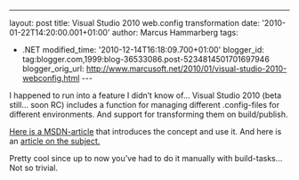 ---
layout: post
title: Visual Studio 2010 web.config transformation
date: '2010-01-22T14:20:00.001+01:00'
author: Marcus Hammarberg
tags:
  - .NET
modified_time: '2010-12-14T16:18:09.700+01:00'
blogger_id: tag:blogger.com,1999:blog-36533086.post-5234814501701697946
blogger_orig_url: http://www.marcusoft.net/2010/01/visual-studio-2010-webconfig.html ---

I happened to run into a feature I didn’t know of… Visual Studio 2010
(beta still… soon RC) includes a function for managing different
.config-files for different environments. And support for transforming
them on build/publish.

<a href="http://msdn.microsoft.com/en-us/library/dd465326(VS.100).aspx"
target="_blank">Here is a MSDN-article</a> that introduces the concept
and use it. And here is an <a
href="http://blogs.msdn.com/webdevtools/archive/2009/05/04/web-deployment-web-config-transformation.aspx"
target="_blank">article on the subject.</a>

Pretty cool since up to now you’ve had to do it manually with
build-tasks… Not so trivial.

